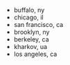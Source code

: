 - buffalo, ny
- chicago, il
- san francisco, ca
- brooklyn, ny
- berkeley, ca
- kharkov, ua
- los angeles, ca
